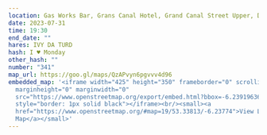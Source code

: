 ```yaml
---
location: Gas Works Bar, Grans Canal Hotel, Grand Canal Street Upper, Dublin 2
date: 2023-07-31
time: 19:30
end_date: ""
hares: IVY DA TURD
hash: I ♥ Monday
other_hash: ""
number: "341"
map_url: https://goo.gl/maps/QzAPvyn6pgvvv4d96
embedded_map: '<iframe width="425" height="350" frameborder="0" scrolling="no"
  marginheight="0" marginwidth="0"
  src="https://www.openstreetmap.org/export/embed.html?bbox=-6.2391963601112375%2C53.33744144487991%2C-6.236291527748109%2C53.33881715405018&amp;layer=mapnik"
  style="border: 1px solid black"></iframe><br/><small><a
  href="https://www.openstreetmap.org/#map=19/53.33813/-6.23774">View Larger
  Map</a></small>'
---
```

